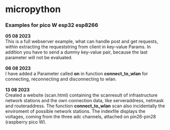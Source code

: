 # micropython
<html>
  <head>
  </head>
  <body>
<h3>Examples for pico W esp32 esp8266</h3>
<b>05 08 2023</b><br>
This is a full webserver example, what can handle post and get requests, within extracting the requeststring from client in key-value Params. In addition you have to send a dummy key-value pair, because the last parameter will not be evaluated. 
<br><br>
<b>06 08 2023</b><br>
I have added a Parameter called <strong>on</strong> in function <strong>connect_to_wlan</strong> for connecting, reconnecting and disconnecting to wlan.
<br><br>
<b>13 08 2023</b><br>
Created a website (scan.html) containing the scanresult of infrastructure network stations and the own connection data, like serveraddress, netmask and routeraddress. The function <strong>connect_to_wlan</strong> scan also incidentally the enviroment of possible network stations. The indexfile displays the voltages, coming from the three adc channels, attached on pin26-pin28 (raspberry pico W).
    <br><br>
  </body>
</html>
